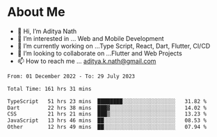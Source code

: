 # About Me

- 👋 Hi, I’m Aditya Nath
- 👀 I’m interested in ... Web and Mobile Development
- 🌱 I’m currently working on ...Type Script, React, Dart, Flutter, CI/CD
- 💞️ I’m looking to collaborate on ...Flutter and Web Projects
- 📫 How to reach me ... aditya.k.nath@gmail.com

<!--START_SECTION:waka-->

```txt
From: 01 December 2022 - To: 29 July 2023

Total Time: 161 hrs 31 mins

TypeScript   51 hrs 23 mins  ████████░░░░░░░░░░░░░░░░░   31.82 %
Dart         22 hrs 38 mins  ███▓░░░░░░░░░░░░░░░░░░░░░   14.02 %
CSS          21 hrs 21 mins  ███▒░░░░░░░░░░░░░░░░░░░░░   13.23 %
JavaScript   13 hrs 46 mins  ██░░░░░░░░░░░░░░░░░░░░░░░   08.53 %
Other        12 hrs 49 mins  ██░░░░░░░░░░░░░░░░░░░░░░░   07.94 %
```

<!--END_SECTION:waka-->

<!---
kronosking007/kronosking007 is a ✨ special ✨ repository because its `README.md` (this file) appears on your GitHub profile.
You can click the Preview link to take a look at your changes.
--->
